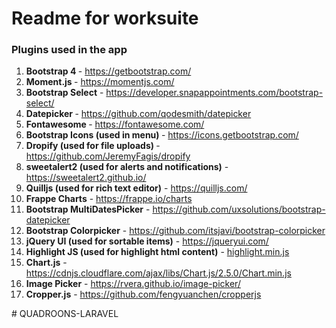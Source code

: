 # Readme for worksuite
### Plugins used in the app

<ol>
    <li>
        <strong>Bootstrap 4 </strong> - <a href="https://getbootstrap.com/">https://getbootstrap.com/</a>
    </li>
    <li>
        <strong>Moment.js </strong> - <a href="https://momentjs.com/">https://momentjs.com/</a>
    </li>
    <li>
        <strong>Bootstrap Select</strong> - <a href="https://developer.snapappointments.com/bootstrap-select/">https://developer.snapappointments.com/bootstrap-select/</a>
    </li>
    <li>
        <strong>Datepicker </strong> - <a href="https://github.com/qodesmith/datepicker">https://github.com/qodesmith/datepicker</a>
    </li>
    <li>
        <strong>Fontawesome </strong> - <a href="https://fontawesome.com/">https://fontawesome.com/</a>
    </li>
    <li>
        <strong>Bootstrap Icons (used in menu) </strong> - <a href="https://icons.getbootstrap.com/">https://icons.getbootstrap.com/</a>
    </li>
    <li>
        <strong>Dropify (used for file uploads) </strong> - <a href="https://github.com/JeremyFagis/dropify">https://github.com/JeremyFagis/dropify</a>
    </li>
    <li>
        <strong>sweetalert2 (used for alerts and notifications)</strong> - <a href="https://sweetalert2.github.io/">https://sweetalert2.github.io/</a>
    </li>
    <li>
        <strong>Quilljs (used for rich text editor)</strong> - <a href="https://quilljs.com/">https://quilljs.com/</a>
    </li>
    <li>
        <strong>Frappe Charts</strong> - <a href="https://frappe.io/charts">https://frappe.io/charts</a>
    </li>
    <li>
        <strong>Bootstrap MultiDatesPicker</strong> - <a href="https://github.com/uxsolutions/bootstrap-datepicker">https://github.com/uxsolutions/bootstrap-datepicker</a>
    </li>
    <li>
        <strong>Bootstrap Colorpicker</strong> - <a href="https://github.com/itsjavi/bootstrap-colorpicker">https://github.com/itsjavi/bootstrap-colorpicker</a>
    </li>
    <li>
        <strong>jQuery UI (used for sortable items)</strong> - <a href="https://jqueryui.com/">https://jqueryui.com/</a>
    </li>
    <li>
        <strong>Highlight JS (used for highlight html content)</strong> - <a href="https://github.com/highlightjs/highlight.js">highlight.min.js</a>
    </li>
    <li>
        <strong>Chart.js</strong> - <a href="https://www.chartjs.org/">https://cdnjs.cloudflare.com/ajax/libs/Chart.js/2.5.0/Chart.min.js</a>
    </li>
    <li>
        <strong>Image Picker</strong> - <a href="https://rvera.github.io/image-picker/">https://rvera.github.io/image-picker/</a>
    </li>
    <li>
        <strong>Cropper.js</strong> - <a href="https://github.com/fengyuanchen/cropperjs">https://github.com/fengyuanchen/cropperjs</a>
    </li>
</ol>
#   Q U A D R O O N S - L A R A V E L  
 